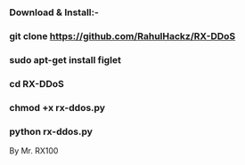 
### Download & Install:-

### git clone https://github.com/RahulHackz/RX-DDoS

### sudo apt-get install figlet

### cd RX-DDoS

### chmod +x rx-ddos.py

### python rx-ddos.py

By Mr. RX100
